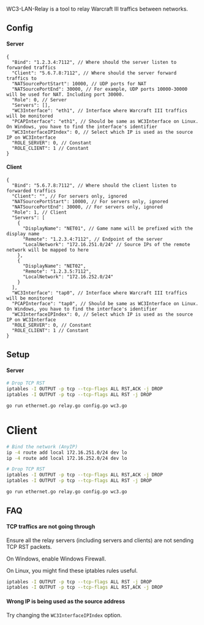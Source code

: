 WC3-LAN-Relay is a tool to relay Warcraft III traffics between networks.

## Config

#### Server

```json5
{
  "Bind": "1.2.3.4:7112", // Where should the server listen to forwarded traffics
  "Client": "5.6.7.8:7112", // Where should the server forward traffics to
  "NATSourcePortStart": 10000, // UDP ports for NAT
  "NATSourcePortEnd": 30000, // For example, UDP ports 10000-30000 will be used for NAT. Including port 30000.
  "Role": 0, // Server
  "Servers": [],
  "WC3Interface": "eth1", // Interface where Warcraft III traffics will be monitored
  "PCAPInterface": "eth1", // Should be same as WC3Interface on Linux. On Windows, you have to find the interface's identifier
  "WC3InterfaceIPIndex": 0, // Select which IP is used as the source IP on WC3Interface
  "ROLE_SERVER": 0, // Constant
  "ROLE_CLIENT": 1 // Constant
}
```

#### Client

```json5
{
  "Bind": "5.6.7.8:7112", // Where should the client listen to forwarded traffics
  "Client": "", // For servers only, ignored
  "NATSourcePortStart": 10000, // For servers only, ignored
  "NATSourcePortEnd": 30000, // For servers only, ignored
  "Role": 1, // Client
  "Servers": [
    {
      "DisplayName": "NET01", // Game name will be prefixed with the display name
      "Remote": "1.2.3.4:7112", // Endpoint of the server
      "LocalNetwork": "172.16.251.0/24" // Source IPs of the remote network will be mapped to here
    },
    {
      "DisplayName": "NET02",
      "Remote": "1.2.3.5:7112",
      "LocalNetwork": "172.16.252.0/24"
    }
  ],
  "WC3Interface": "tap0", // Interface where Warcraft III traffics will be monitored
  "PCAPInterface": "tap0", // Should be same as WC3Interface on Linux. On Windows, you have to find the interface's identifier
  "WC3InterfaceIPIndex": 0, // Select which IP is used as the source IP on WC3Interface
  "ROLE_SERVER": 0, // Constant
  "ROLE_CLIENT": 1 // Constant
}
```

## Setup

#### Server

```bash
# Drop TCP RST
iptables -I OUTPUT -p tcp --tcp-flags ALL RST,ACK -j DROP
iptables -I OUTPUT -p tcp --tcp-flags ALL RST -j DROP

go run ethernet.go relay.go config.go wc3.go
```

# Client

```bash
# Bind the network (AnyIP)
ip -4 route add local 172.16.251.0/24 dev lo
ip -4 route add local 172.16.252.0/24 dev lo

# Drop TCP RST
iptables -I OUTPUT -p tcp --tcp-flags ALL RST,ACK -j DROP
iptables -I OUTPUT -p tcp --tcp-flags ALL RST -j DROP

go run ethernet.go relay.go config.go wc3.go
```

## FAQ

#### TCP traffics are not going through

Ensure all the relay servers (including servers and clients) are not sending TCP RST packets.

On Windows, enable Windows Firewall.

On Linux, you might find these iptables rules useful.

```bash
iptables -I OUTPUT -p tcp --tcp-flags ALL RST -j DROP
iptables -I OUTPUT -p tcp --tcp-flags ALL RST,ACK -j DROP
```

#### Wrong IP is being used as the source address

Try changing the `WC3InterfaceIPIndex` option.
